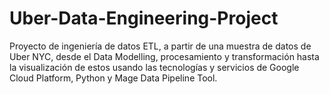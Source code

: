 # Uber-Data-Engineering-Project
Proyecto de ingeniería de datos ETL, a partir de una muestra de datos de Uber NYC, desde el Data Modelling, procesamiento y transformación hasta la visualización de estos usando las tecnologías y servicios de Google Cloud Platform, Python y Mage Data Pipeline Tool.
